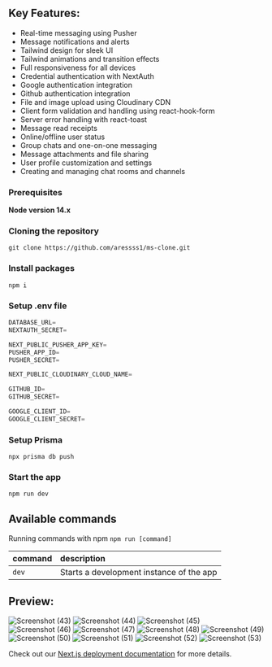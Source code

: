 ## Key Features: 

+  Real-time messaging using Pusher
+  Message notifications and alerts
+  Tailwind design for sleek UI
+  Tailwind animations and transition effects
+  Full responsiveness for all devices
+  Credential authentication with NextAuth
+  Google authentication integration
+  Github authentication integration
+  File and image upload using Cloudinary CDN
+  Client form validation and handling using react-hook-form
+  Server error handling with react-toast
+  Message read receipts
+  Online/offline user status
+  Group chats and one-on-one messaging
+  Message attachments and file sharing
+  User profile customization and settings
+  Creating and managing chat rooms and channels


### Prerequisites

**Node version 14.x**

### Cloning the repository

```shell
git clone https://github.com/aressss1/ms-clone.git
```

### Install packages

```shell
npm i
```

### Setup .env file


```js
DATABASE_URL=
NEXTAUTH_SECRET=

NEXT_PUBLIC_PUSHER_APP_KEY=
PUSHER_APP_ID=
PUSHER_SECRET=

NEXT_PUBLIC_CLOUDINARY_CLOUD_NAME=

GITHUB_ID=
GITHUB_SECRET=

GOOGLE_CLIENT_ID=
GOOGLE_CLIENT_SECRET=
```

### Setup Prisma

```shell
npx prisma db push

```

### Start the app

```shell
npm run dev
```

## Available commands

Running commands with npm `npm run [command]`

| command         | description                              |
| :-------------- | :--------------------------------------- |
| `dev`           | Starts a development instance of the app |

## Preview: 

![Screenshot (43)](https://github.com/aressss1/ms-clone/assets/127649710/b394c3d6-5ac3-48c3-8f31-ccb7ce8b1421)
![Screenshot (44)](https://github.com/aressss1/ms-clone/assets/127649710/dd427e33-77a8-45b5-ab43-184c9734703b)
![Screenshot (45)](https://github.com/aressss1/ms-clone/assets/127649710/295925c9-8887-4ac4-8f13-230c0d1fffba)
![Screenshot (46)](https://github.com/aressss1/ms-clone/assets/127649710/f19bc416-0f3a-48f7-840d-7da5b2cf627d)
![Screenshot (47)](https://github.com/aressss1/ms-clone/assets/127649710/9b0fdfe0-e2f1-4707-87df-f269a59e1bc6)
![Screenshot (48)](https://github.com/aressss1/ms-clone/assets/127649710/9beae857-4de3-4db0-925f-f3abd2bf7b29)
![Screenshot (49)](https://github.com/aressss1/ms-clone/assets/127649710/66e2826a-52e0-402b-982d-0b15c54e3741)
![Screenshot (50)](https://github.com/aressss1/ms-clone/assets/127649710/6da0a789-6f16-46de-930b-3574a881097f)
![Screenshot (51)](https://github.com/aressss1/ms-clone/assets/127649710/a7de26ec-0757-45af-9101-a9e4846cd338)
![Screenshot (52)](https://github.com/aressss1/ms-clone/assets/127649710/db2b3c86-0954-40fd-9577-36212f54a8b8)
![Screenshot (53)](https://github.com/aressss1/ms-clone/assets/127649710/21f86fd1-6a7a-4a53-a5db-500b69f187c3)



Check out our [Next.js deployment documentation](https://nextjs.org/docs/deployment) for more details.
